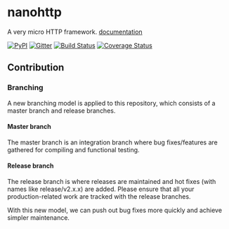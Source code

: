 # nanohttp

A very micro HTTP framework. [documentation](http://nanohttp.org)

[![PyPI](http://img.shields.io/pypi/v/nanohttp.svg)](https://pypi.python.org/pypi/nanohttp)
[![Gitter](https://badges.gitter.im/Carrene/nanohttp.svg)](https://gitter.im/Carrene/nanohttputm_source=badge&utm_medium=badge&utm_campaign=pr-badge&utm_content=badge)
[![Build Status](https://travis-ci.org/Carrene/nanohttp.svg?branch=master)](https://travis-ci.org/Carrene/nanohttp)
[![Coverage Status](https://coveralls.io/repos/github/Carrene/nanohttp/badge.svg?branch=master)](https://coveralls.io/github/Carrene/nanohttp?branch=master)


## Contribution


### Branching

A new branching model is applied to this repository, which consists of a 
master branch and release branches.

#### Master branch

The master branch is an integration branch where bug fixes/features are 
gathered for compiling and functional testing.

#### Release branch

The release branch is where releases are maintained and hot fixes 
(with names like release/v2.x.x) are added. Please ensure that all your 
production-related work are tracked with the release branches.

With this new model, we can push out bug fixes more quickly and achieve 
simpler maintenance.



